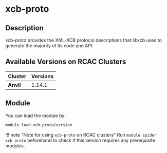 # xcb-proto

## Description
xcb-proto provides the XML-XCB protocol descriptions that libxcb uses to generate the majority of its code and API.

## Available Versions on RCAC Clusters
|Cluster|Versions|
|---|---|
|**Anvil**|1.14.1|

## Module
You can load the module by:

```bash
module load xcb-proto/version
```

!!! note "Note for using `xcb-proto` on RCAC clusters"
    Run `module spider xcb-proto` beforehand to check if this version requires any prerequisite modules.
